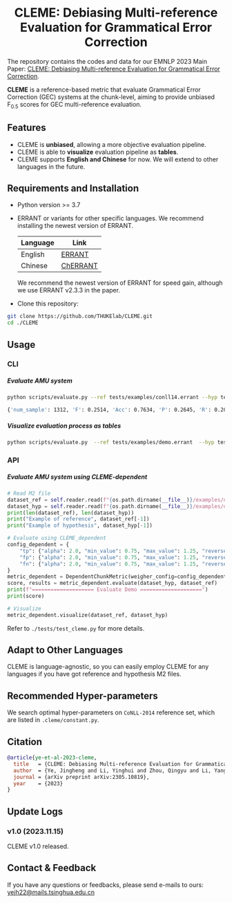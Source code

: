 <div align="center">

# CLEME: Debiasing Multi-reference Evaluation for Grammatical Error Correction

</div>

The repository contains the codes and data for our EMNLP 2023 Main Paper: [CLEME: Debiasing Multi-reference Evaluation for Grammatical Error Correction](https://arxiv.org/abs/2305.10819).

**CLEME** is a reference-based metric that evaluate Grammatical Error Correction (GEC) systems at the chunk-level, aiming to provide unbiased F$_{0.5}$ scores for GEC multi-reference evaluation.

## Features

- CLEME is **unbiased**, allowing a more objective evaluation pipeline.
- CLEME is able to **visualize** evaluation pipeline as **tables**.
- CLEME supports **English and Chinese** for now. We will extend to other languages in the future.

## Requirements and Installation

- Python version >= 3.7

- ERRANT or variants for other specific languages. We recommend installing the newest version of ERRANT.

  | Language | Link                                                         |
  | -------- | ------------------------------------------------------------ |
  | English  | [ERRANT](https://github.com/chrisjbryant/errant)             |
  | Chinese  | [ChERRANT](https://github.com/HillZhang1999/MuCGEC/blob/main/scorers/ChERRANT) |

  We recommend the newest version of ERRANT for speed gain, although we use ERRANT v2.3.3 in the paper.

- Clone this repository:

```bash
git clone https://github.com/THUKElab/CLEME.git
cd ./CLEME
```

## Usage

### CLI

##### Evaluate AMU system

```bash
python scripts/evaluate.py --ref tests/examples/conll14.errant --hyp tests/examples/conll14-AMU.errant

{'num_sample': 1312, 'F': 0.2514, 'Acc': 0.7634, 'P': 0.2645, 'R': 0.2097, 'tp': 313.51, 'fp': 871.8, 'fn': 1181.71, 'tn': 6312.0}
```

##### Visualize evaluation process as tables

```bash
python scripts/evaluate.py  --ref tests/examples/demo.errant  --hyp tests/examples/demo-AMU.errant  --vis
```

### API

##### Evaluate AMU system using CLEME-dependent

```python
# Read M2 file
dataset_ref = self.reader.read(f"{os.path.dirname(__file__)}/examples/demo.errant")
dataset_hyp = self.reader.read(f"{os.path.dirname(__file__)}/examples/demo-AMU.errant")
print(len(dataset_ref), len(dataset_hyp))
print("Example of reference", dataset_ref[-1])
print("Example of hypothesis", dataset_hyp[-1])

# Evaluate using CLEME_dependent
config_dependent = {
	"tp": {"alpha": 2.0, "min_value": 0.75, "max_value": 1.25, "reverse": False},
	"fp": {"alpha": 2.0, "min_value": 0.75, "max_value": 1.25, "reverse": True},
	"fn": {"alpha": 2.0, "min_value": 0.75, "max_value": 1.25, "reverse": False},
}
metric_dependent = DependentChunkMetric(weigher_config=config_dependent)
score, results = metric_dependent.evaluate(dataset_hyp, dataset_ref)
print(f"==================== Evaluate Demo ====================")
print(score)

# Visualize
metric_dependent.visualize(dataset_ref, dataset_hyp)
```

Refer to `./tests/test_cleme.py` for more details.

## Adapt to Other Languages

CLEME is language-agnostic, so you can easily employ CLEME for any languages if you have got reference and hypothesis M2 files.

## Recommended Hyper-parameters

We search optimal hyper-parameters on `CoNLL-2014` reference set, which are listed in `.cleme/constant.py`.

## Citation

```bib
@article{ye-et-al-2023-cleme,
  title   = {CLEME: Debiasing Multi-reference Evaluation for Grammatical Error Correction},
  author  = {Ye, Jingheng and Li, Yinghui and Zhou, Qingyu and Li, Yangning and Ma, Shirong and Zheng, Hai-Tao and Shen, Ying},
  journal = {arXiv preprint arXiv:2305.10819},
  year    = {2023}
}
```

## Update Logs

### v1.0 (2023.11.15)

CLEME v1.0 released.

## Contact & Feedback

If you have any questions or feedbacks, please send e-mails to ours: yejh22@mails.tsinghua.edu.cn













